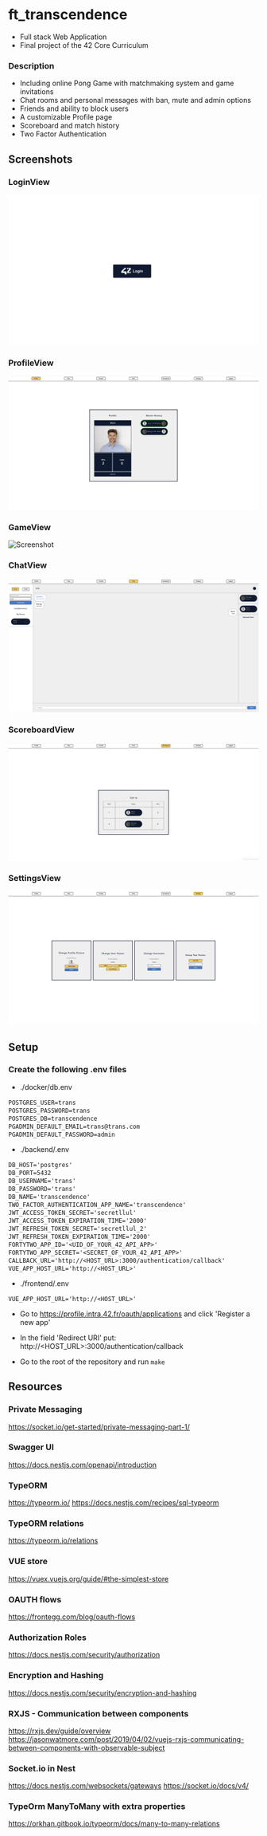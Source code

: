 # ft_transcendence
* Full stack Web Application
* Final project of the 42 Core Curriculum

### Description
* Including online Pong Game with matchmaking system and game invitations
* Chat rooms and personal messages with ban, mute and admin options
* Friends and ability to block users
* A customizable Profile page
* Scoreboard and match history
* Two Factor Authentication



## Screenshots

### LoginView
![Screenshot](img/login.png)
### ProfileView
![Screenshot](img/profile.png)
### GameView
![Screenshot](img/game.png)
### ChatView
![Screenshot](img/chat.png)
### ScoreboardView
![Screenshot](img/scoreboard.png)
### SettingsView
![Screenshot](img/settings.png)





## Setup

### Create the following .env files
* ./docker/db.env
```
POSTGRES_USER=trans
POSTGRES_PASSWORD=trans
POSTGRES_DB=transcendence
PGADMIN_DEFAULT_EMAIL=trans@trans.com
PGADMIN_DEFAULT_PASSWORD=admin
```

* ./backend/.env
```
DB_HOST='postgres'
DB_PORT=5432
DB_USERNAME='trans'
DB_PASSWORD='trans'
DB_NAME='transcendence'
TWO_FACTOR_AUTHENTICATION_APP_NAME='transcendence'
JWT_ACCESS_TOKEN_SECRET='secretllul'
JWT_ACCESS_TOKEN_EXPIRATION_TIME='2000'
JWT_REFRESH_TOKEN_SECRET='secretllul_2'
JWT_REFRESH_TOKEN_EXPIRATION_TIME='2000'
FORTYTWO_APP_ID='<UID_OF_YOUR_42_API_APP>'
FORTYTWO_APP_SECRET='<SECRET_OF_YOUR_42_API_APP>'
CALLBACK_URL='http://<HOST_URL>:3000/authentication/callback'
VUE_APP_HOST_URL='http://<HOST_URL>'
```

* ./frontend/.env
```
VUE_APP_HOST_URL='http://<HOST_URL>'
```

* Go to https://profile.intra.42.fr/oauth/applications and click 'Register a new app'
* In the field 'Redirect URI' put: http://<HOST_URL>:3000/authentication/callback

* Go to the root of the repository and run ```make```




## Resources
### Private Messaging
https://socket.io/get-started/private-messaging-part-1/

### Swagger UI
https://docs.nestjs.com/openapi/introduction

### TypeORM
https://typeorm.io/
https://docs.nestjs.com/recipes/sql-typeorm

### TypeORM relations
https://typeorm.io/relations

### VUE store
https://vuex.vuejs.org/guide/#the-simplest-store

### OAUTH flows
https://frontegg.com/blog/oauth-flows

### Authorization Roles
https://docs.nestjs.com/security/authorization

### Encryption and Hashing
https://docs.nestjs.com/security/encryption-and-hashing

### RXJS - Communication between components
https://rxjs.dev/guide/overview
https://jasonwatmore.com/post/2019/04/02/vuejs-rxjs-communicating-between-components-with-observable-subject

### Socket.io in Nest
https://docs.nestjs.com/websockets/gateways
https://socket.io/docs/v4/

### TypeOrm ManyToMany with extra properties
https://orkhan.gitbook.io/typeorm/docs/many-to-many-relations
